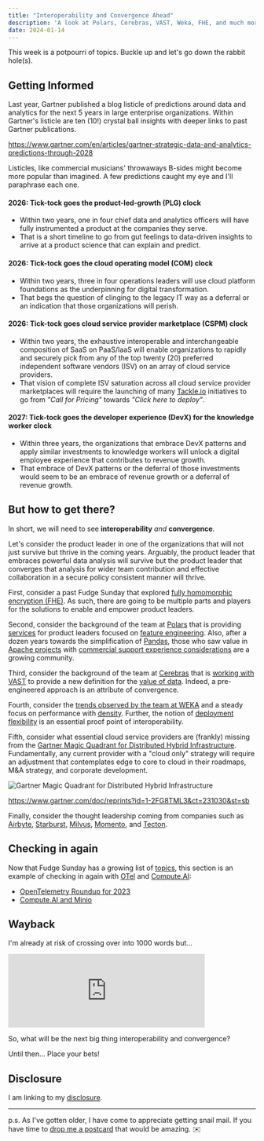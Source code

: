 ```yaml
---
title: "Interoperability and Convergence Ahead"
description: 'A look at Polars, Cerebras, VAST, Weka, FHE, and much more.'
date: 2024-01-14 
---
```


This week is a potpourri of topics. Buckle up and let's go down the rabbit hole(s).

## Getting Informed

Last year, Gartner published a blog listicle of predictions around data and analytics for the next 5 years in large enterprise organizations. Within Gartner's listicle are ten (10!) crystal ball insights with deeper links to past Gartner publications.

https://www.gartner.com/en/articles/gartner-strategic-data-and-analytics-predictions-through-2028

Listicles, like commercial musicians' throwaways B-sides might become more popular than imagined. A few predictions caught my eye and I'll paraphrase each one.

#### 2026: Tick-tock goes the product-led-growth (PLG) clock

- Within two years, one in four chief data and analytics officers will have fully instrumented a product at the companies they serve. 
- That is a short timeline to go from gut feelings to data-driven insights to arrive at a product science that can explain and predict. 

#### 2026: Tick-tock goes the cloud operating model (COM) clock

- Within two years, three in four operations leaders will use cloud platform foundations as the underpinning for digital transformation.
- That begs the question of clinging to the legacy IT way as a deferral or an indication that those organizations will perish.


#### 2026: Tick-tock goes cloud service provider marketplace (CSPM) clock

- Within two years, the exhaustive interoperable and interchangeable composition of SaaS on PaaS/IaaS will enable organizations to rapidly and securely pick from any of the top twenty (20) preferred independent software vendors (ISV) on an array of cloud service providers.
- That vision of complete ISV saturation across all cloud service provider marketplaces will require the launching of many [Tackle.io](https://tackle.io/cloud-marketplaces/) initiatives to go from *"Call for Pricing"* towards *"Click here to deploy"*.

#### 2027: Tick-tock goes the developer experience (DevX) for the knowledge worker clock

- Within three years, the organizations that embrace DevX patterns and apply similar investments to knowledge workers will unlock a digital employee experience that contributes to revenue growth.
- That embrace of DevX patterns or the deferral of those investments would seem to be an embrace of revenue growth or a deferral of revenue growth.


## But how to get there?

In short, we will need to see **interoperability** *and* **convergence**.

Let's consider the product leader in one of the organizations that will not just survive but thrive in the coming years. Arguably, the product leader that embraces powerful data analysis will survive but the product leader that converges that analysis for wider team contribution and effective collaboration in a secure policy consistent manner will thrive.

First, consider a past Fudge Sunday that explored [fully homomorphic encryption (FHE)](https://fudge.org/archive/designed-sealed-delivered/). As such, there are going to be multiple parts and players for the solutions to enable and empower product leaders.

Second, consider the background of the team at [Polars](https://pola.rs/posts/polars_in_aggregrate-0.20/) that is providing [services](https://pola.rs/our-services/) for product leaders focused on [feature engineering](https://www.hopsworks.ai/post/pandas2-and-polars-for-feature-engineering). Also, after a dozen years towards the simplification of [Pandas](https://pandas.pydata.org/about/), those who saw value in [Apache projects](https://arrow.apache.org) with [commercial support experience considerations](https://datapythonista.me/blog/pandas-20-and-the-arrow-revolution-part-i) are a growing community.

Third, consider the background of the team at [Cerebras](https://www.techmeme.com/240108/p41#a240108p41) that is [working with VAST](https://www.cerebras.net/press-release/cerebras-systems-selects-vast-data-to-accelerate-the-next-wave-of-data-intensive-generative-ai-workloads) to provide a new definition for the [value of data](https://vastdata.com/blog/a-new-value). Indeed, a pre-engineered approach is an attribute of convergence.

Fourth, consider the [trends observed by the team at WEKA](https://www.weka.io/blog/thought-leadership/hot-take-data-center-trends-at-gartner-iocs/) and a steady focus on performance with [density](https://www.weka.io/company/weka-newsroom/press-releases/weka-achieves-nvidia-dgx-basepod-certification/?utm_medium=web&utm_source=top-banner). Further, the notion of [deployment flexibility](https://www.weka.io/resources/white-paper/wekaio-architectural-whitepaper/#flexibledeployment) is an essential proof point of interoperability.

Fifth, consider what essential cloud service providers are (frankly) missing from the [Gartner Magic Quadrant for Distributed Hybrid Infrastructure](https://www.gartner.com/doc/reprints?id=1-2FG8TML3&ct=231030&st=sb). Fundamentally, any current provider with a "cloud only" strategy will require an adjustment that contemplates edge to core to cloud in their roadmaps, M&A strategy, and corporate development.

![Gartner Magic Quadrant for Distributed Hybrid Infrastructure](/assets/images/screenshots/2024-01-14-14-58-08.png)

https://www.gartner.com/doc/reprints?id=1-2FG8TML3&ct=231030&st=sb

Finally, consider the thought leadership coming from companies such as [Airbyte](https://airbyte.com/blog/integrating-airbyte-with-data-orchestrators-airflow-dagster-and-prefect), [Starburst](https://www.starburst.io/blog/data-driven-innovation/), [Milvus](https://milvus.io/blog/efficient-vector-similarity-search-recommender-workflows-using-milvus-nvidia-merlin.md), [Momento](https://www.gomomento.com/blog/is-s3-express-one-zone-a-serverless-cache), and [Tecton](https://www.tecton.ai/blog/navigating-the-mlops-landscape-4-key-insights-from-applyops/).

## Checking in again

Now that Fudge Sunday has a growing list of [topics](/topics/), this section is an example of checking in again with [OTel](/topics/otel) and [Compute.AI](/topics/computeai): 

- [OpenTelemetry Roundup for 2023](https://signoz.io/blog/opentelemetry-roundup-2023/)
- [Compute.AI and Minio](https://github.com/ComputeAI/computeAI-integrations/tree/main/minio)

## Wayback

I'm already at risk of crossing over into 1000 words but...

<iframe src="https://cuthrell.com/@jay/111755372790794111/embed" class="mastodon-embed" style="max-width: 100%; border: 0" width="400" allowfullscreen="allowfullscreen"></iframe><script src="https://cuthrell.com/embed.js" async="async"></script>

So, what will be the next big thing interoperability and convergence?

Until then… Place your bets!

## Disclosure

I am linking to my [disclosure](https://jaycuthrell.com/disclosure/).

***

p.s. As I've gotten older, I have come to appreciate getting snail mail. If you have time to [drop me a postcard](https://jaycuthrell.com/contact) that would be amazing. ✉️